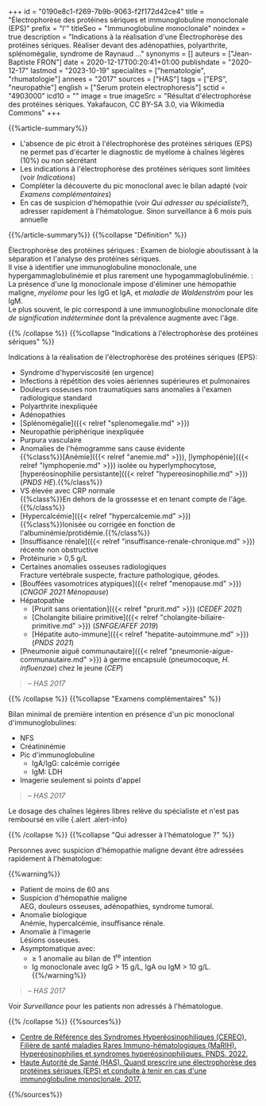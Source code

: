 +++
id = "0190e8c1-f269-7b9b-9063-f2f172d42ce4"
title = "Électrophorèse des protéines sériques et immunoglobuline monoclonale (EPS)"
prefix = "l'"
titleSeo = "Immunoglobuline monoclonale"
noindex = true
description = "Indications à la réalisation d'une Électrophorèse des protéines sériques. Réaliser devant des adénopathies, polyarthrite, splénomégalie, syndrome de Raynaud ..."
synonyms = []
auteurs = ["Jean-Baptiste FRON"]
date = 2020-12-17T00:20:41+01:00
publishdate = "2020-12-17"
lastmod = "2023-10-19"
specialites = ["hematologie", "rhumatologie"]
annees = "2017"
sources = ["HAS"]
tags = ["EPS", "neuropathie"]
english = ["Serum protein electrophoresis"]
sctid = "4903000"
icd10 = ""
image = true
imageSrc = "Résultat d'électrophorèse des protéines sériques. Yakafaucon, CC BY-SA 3.0, via Wikimedia Commons"
+++

{{%article-summary%}}

- L'absence de pic étroit à l'électrophorèse des protéines sériques (EPS) ne permet pas d'écarter le diagnostic de myélome à chaînes légères (10%) ou non sécrétant
- Les indications à l'électrophorèse des protéines sériques sont limitées (voir *Indications*)
- Compléter la découverte du pic monoclonal avec le bilan adapté (voir *Examens complémentaires*)
- En cas de suspicion d'hémopathie (voir *Qui adresser au spécialiste?*), adresser rapidement à l'hématologue. Sinon surveillance à 6 mois puis annuelle

{{%/article-summary%}}
{{%collapse "Définition" %}}

Électrophorèse des protéines sériques
: Examen de biologie aboutissant à la séparation et l'analyse des protéines sériques.  
Il vise à identifier une immunoglobuline monoclonale, une hypergammaglobulinémie et plus rarement une hypogammaglobulinémie.
: La présence d'une Ig monoclonale impose d'éliminer une hémopathie maligne, *myélome* pour les IgG et IgA, et *maladie de Waldenström* pour les IgM.  
Le plus souvent, le pic correspond à une immunoglobuline monoclonale dite *de signification indéterminée* dont la prévalence augmente avec l'âge.

{{% /collapse %}}
{{%collapse "Indications à l'électrophorèse des protéines sériques" %}}

Indications à la réalisation de l'électrophorèse des protéines sériques (EPS):

- Syndrome d'hyperviscosité (en urgence)
- Infections à répétition des voies aériennes supérieures et pulmonaires
- Douleurs osseuses non traumatiques sans anomalies à l'examen radiologique standard
- Polyarthrite inexpliquée
- Adénopathies
- [Splénomégalie]({{< relref "splenomegalie.md" >}})
- Neuropathie périphérique inexpliquée
- Purpura vasculaire
- Anomalies de l'hémogramme sans cause évidente  
  {{%class%}}[Anémie]({{< relref "anemie.md" >}}), [lymphopénie]({{< relref "lymphopenie.md" >}}) isolée ou hyperlymphocytose, [hyperéosinophilie persistante]({{< relref "hypereosinophilie.md" >}}) (*PNDS HE*).{{%/class%}}
- VS élevée avec CRP normale  
  {{%class%}}En dehors de la grossesse et en tenant compte de l'âge.{{%/class%}}
- [Hypercalcémie]({{< relref "hypercalcemie.md" >}})  
  {{%class%}}Ionisée ou corrigée en fonction de l'albuminémie/protidémie.{{%/class%}}
- [Insuffisance rénale]({{< relref "insuffisance-renale-chronique.md" >}}) récente non obstructive
- Protéinurie > 0,5 g/L
- Certaines anomalies osseuses radiologiques  
  Fracture vertébrale suspecte, fracture pathologique, géodes.
- [Bouffées vasomotrices atypiques]({{< relref "menopause.md" >}}) (*CNGOF 2021 Ménopause*)
- Hépatopathie
  - [Prurit sans orientation]({{< relref "prurit.md" >}}) (*CEDEF 2021*)
  - [Cholangite biliaire primitive]({{< relref "cholangite-biliaire-primitive.md" >}}) (*SNFGE/AFEF 2019*)
  - [Hépatite auto-immune]({{< relref "hepatite-autoimmune.md" >}}) (*PNDS 2021*)
- [Pneumonie aiguë communautaire]({{< relref "pneumonie-aigue-communautaire.md" >}}) à germe encapsulé (pneumocoque, *H. influenzae*) chez le jeune (*CEP*)

> – *HAS 2017*

{{% /collapse %}}
{{%collapse "Examens complémentaires" %}}

Bilan minimal de première intention en présence d'un pic monoclonal d'immunoglobulines:

- NFS
- Créatininémie
- Pic d'immunoglobuline
  - IgA/IgG: calcémie corrigée
  - IgM: LDH
- Imagerie seulement si points d'appel

> – *HAS 2017*

Le dosage des chaînes légères libres relève du spécialiste et n'est pas remboursé en ville
{.alert .alert-info}

{{% /collapse %}}
{{%collapse "Qui adresser à l'hématologue ?" %}}

Personnes avec suspicion d'hémopathie maligne devant être adressées rapidement à l'hématologue:

{{%warning%}}

- Patient de moins de 60 ans
- Suspicion d'hémopathie maligne  
  AEG, douleurs osseuses, adénopathies, syndrome tumoral.
- Anomalie biologique  
  Anémie, hypercalcémie, insuffisance rénale.
- Anomalie à l'imagerie  
  Lésions osseuses.
- Asymptomatique avec:
  - ≥ 1 anomalie au bilan de 1<sup>re</sup> intention
  - Ig monoclonale avec IgG > 15 g/L, IgA ou IgM > 10 g/L.
{{%/warning%}}

> – *HAS 2017*

Voir *Surveillance* pour les patients non adressés à l'hématologue.

{{% /collapse %}}
{{%sources%}}

- [Centre de Référence des Syndromes Hyperéosinophiliques (CEREO), Filière de santé maladies Rares Immuno-hématologiques (MaRIH). Hyperéosinophilies et syndromes hyperéosinophiliques. PNDS. 2022.](https://www.has-sante.fr/jcms/p_3346155/fr/hypereosinophilies-et-syndromes-hypereosinophiliques)
- [Haute Autorité de Santé (HAS). Quand prescrire une électrophorèse des protéines sériques (EPS) et conduite à tenir en cas d'une immunoglobuline monoclonale. 2017.](https://www.has-sante.fr/jcms/c_2742018/fr/quand-prescrire-une-electrophorese-des-proteines-seriques-eps-et-conduite-a-tenir-en-cas-d-une-immunoglobuline-monoclonale)

{{%/sources%}}
